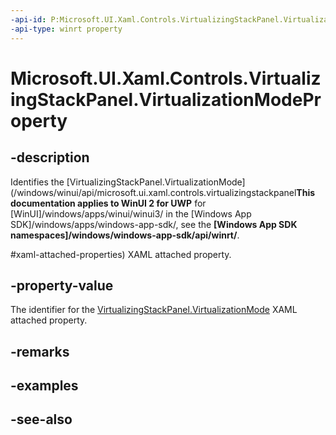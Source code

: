 ```yaml
---
-api-id: P:Microsoft.UI.Xaml.Controls.VirtualizingStackPanel.VirtualizationModeProperty
-api-type: winrt property
---
```


<!-- Property syntax
public Windows.UI.Xaml.DependencyProperty VirtualizationModeProperty { get; }
-->

# Microsoft.UI.Xaml.Controls.VirtualizingStackPanel.VirtualizationModeProperty

## -description
Identifies the [VirtualizingStackPanel.VirtualizationMode](/windows/winui/api/microsoft.ui.xaml.controls.virtualizingstackpanel**This documentation applies to WinUI 2 for UWP** for [WinUI]/windows/apps/winui/winui3/ in the [Windows App SDK]/windows/apps/windows-app-sdk/, see the **[Windows App SDK namespaces]/windows/windows-app-sdk/api/winrt/**.

#xaml-attached-properties) XAML attached property.

## -property-value
The identifier for the [VirtualizingStackPanel.VirtualizationMode](/windows/winui/api/microsoft.ui.xaml.controls.virtualizingstackpanel#xaml-attached-properties) XAML attached property.

## -remarks

## -examples

## -see-also
